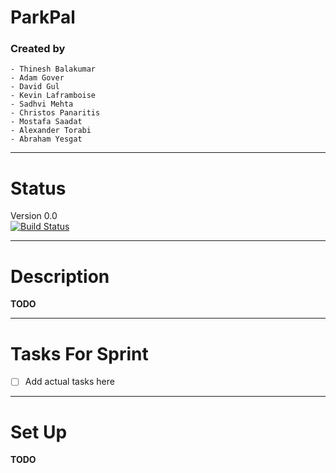 # ParkPal
### Created by
    - Thinesh Balakumar
    - Adam Gover
    - David Gul
    - Kevin Laframboise
    - Sadhvi Mehta
    - Christos Panaritis
    - Mostafa Saadat
    - Alexander Torabi
    - Abraham Yesgat

-------------------------------------------------
Status
=================================================
Version 0.0  
[![Build Status](https://travis-ci.org/klaframboise/ParkPal.svg?branch=master)](https://travis-ci.org/klaframboise/ParkPal)

--------------------------------------------------
Description
==================================================
**TODO**

-------------------------------------------------
Tasks For Sprint
==================================================
- [ ] Add actual tasks here

-------------------------------------------------
Set Up
==================================================
**TODO**
